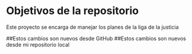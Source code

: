 # Objetivos de la repositorio

Este proyecto se encarga de manejar los planes de la liga de la justicia


##Estos cambios son nuevos desde GitHub
##Estos cambios son nuevos desde mi repositorio local
